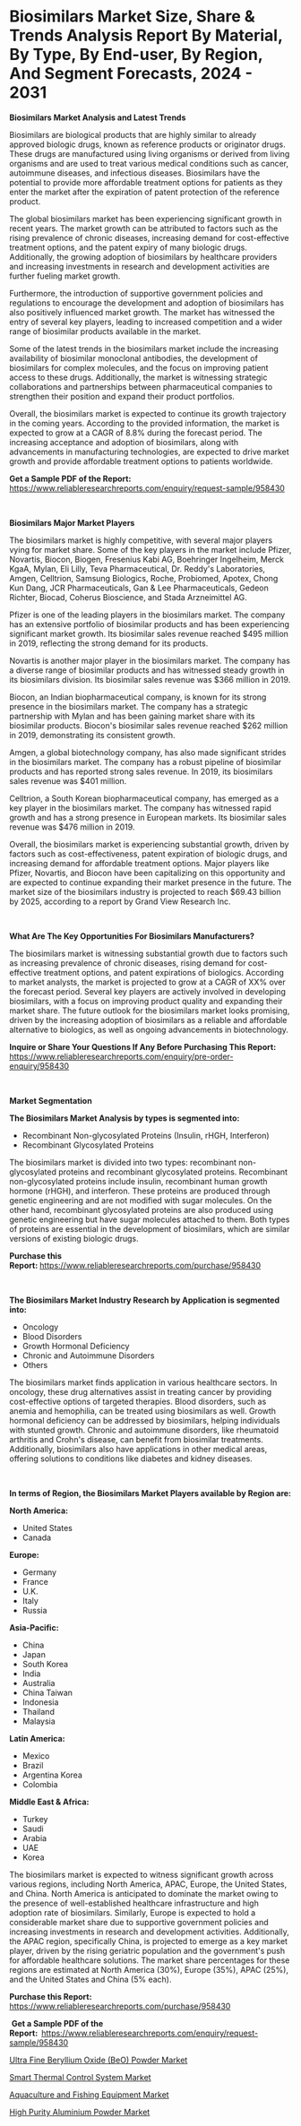 <p><h1>Biosimilars Market Size, Share & Trends Analysis Report By Material, By Type, By End-user, By Region, And Segment Forecasts, 2024 - 2031</h1></p><p><strong>Biosimilars Market Analysis and Latest Trends</strong></p>
<p><p>Biosimilars are biological products that are highly similar to already approved biologic drugs, known as reference products or originator drugs. These drugs are manufactured using living organisms or derived from living organisms and are used to treat various medical conditions such as cancer, autoimmune diseases, and infectious diseases. Biosimilars have the potential to provide more affordable treatment options for patients as they enter the market after the expiration of patent protection of the reference product.</p><p>The global biosimilars market has been experiencing significant growth in recent years. The market growth can be attributed to factors such as the rising prevalence of chronic diseases, increasing demand for cost-effective treatment options, and the patent expiry of many biologic drugs. Additionally, the growing adoption of biosimilars by healthcare providers and increasing investments in research and development activities are further fueling market growth.</p><p>Furthermore, the introduction of supportive government policies and regulations to encourage the development and adoption of biosimilars has also positively influenced market growth. The market has witnessed the entry of several key players, leading to increased competition and a wider range of biosimilar products available in the market.</p><p>Some of the latest trends in the biosimilars market include the increasing availability of biosimilar monoclonal antibodies, the development of biosimilars for complex molecules, and the focus on improving patient access to these drugs. Additionally, the market is witnessing strategic collaborations and partnerships between pharmaceutical companies to strengthen their position and expand their product portfolios.</p><p>Overall, the biosimilars market is expected to continue its growth trajectory in the coming years. According to the provided information, the market is expected to grow at a CAGR of 8.8% during the forecast period. The increasing acceptance and adoption of biosimilars, along with advancements in manufacturing technologies, are expected to drive market growth and provide affordable treatment options to patients worldwide.</p></p>
<p><strong>Get a Sample PDF of the Report:&nbsp;</strong> <a href="https://www.reliableresearchreports.com/enquiry/request-sample/958430">https://www.reliableresearchreports.com/enquiry/request-sample/958430</a></p>
<p>&nbsp;</p>
<p><strong>Biosimilars Major Market Players</strong></p>
<p><p>The biosimilars market is highly competitive, with several major players vying for market share. Some of the key players in the market include Pfizer, Novartis, Biocon, Biogen, Fresenius Kabi AG, Boehringer Ingelheim, Merck KgaA, Mylan, Eli Lilly, Teva Pharmaceutical, Dr. Reddy's Laboratories, Amgen, Celltrion, Samsung Biologics, Roche, Probiomed, Apotex, Chong Kun Dang, JCR Pharmaceuticals, Gan & Lee Pharmaceuticals, Gedeon Richter, Biocad, Coherus Bioscience, and Stada Arzneimittel AG.</p><p>Pfizer is one of the leading players in the biosimilars market. The company has an extensive portfolio of biosimilar products and has been experiencing significant market growth. Its biosimilar sales revenue reached $495 million in 2019, reflecting the strong demand for its products.</p><p>Novartis is another major player in the biosimilars market. The company has a diverse range of biosimilar products and has witnessed steady growth in its biosimilars division. Its biosimilar sales revenue was $366 million in 2019.</p><p>Biocon, an Indian biopharmaceutical company, is known for its strong presence in the biosimilars market. The company has a strategic partnership with Mylan and has been gaining market share with its biosimilar products. Biocon's biosimilar sales revenue reached $262 million in 2019, demonstrating its consistent growth.</p><p>Amgen, a global biotechnology company, has also made significant strides in the biosimilars market. The company has a robust pipeline of biosimilar products and has reported strong sales revenue. In 2019, its biosimilars sales revenue was $401 million.</p><p>Celltrion, a South Korean biopharmaceutical company, has emerged as a key player in the biosimilars market. The company has witnessed rapid growth and has a strong presence in European markets. Its biosimilar sales revenue was $476 million in 2019.</p><p>Overall, the biosimilars market is experiencing substantial growth, driven by factors such as cost-effectiveness, patent expiration of biologic drugs, and increasing demand for affordable treatment options. Major players like Pfizer, Novartis, and Biocon have been capitalizing on this opportunity and are expected to continue expanding their market presence in the future. The market size of the biosimilars industry is projected to reach $69.43 billion by 2025, according to a report by Grand View Research Inc.</p></p>
<p>&nbsp;</p>
<p><strong>What Are The Key Opportunities For Biosimilars Manufacturers?</strong></p>
<p><p>The biosimilars market is witnessing substantial growth due to factors such as increasing prevalence of chronic diseases, rising demand for cost-effective treatment options, and patent expirations of biologics. According to market analysts, the market is projected to grow at a CAGR of XX% over the forecast period. Several key players are actively involved in developing biosimilars, with a focus on improving product quality and expanding their market share. The future outlook for the biosimilars market looks promising, driven by the increasing adoption of biosimilars as a reliable and affordable alternative to biologics, as well as ongoing advancements in biotechnology.</p></p>
<p><strong>Inquire or Share Your Questions If Any Before Purchasing This Report:</strong> <a href="https://www.reliableresearchreports.com/enquiry/pre-order-enquiry/958430">https://www.reliableresearchreports.com/enquiry/pre-order-enquiry/958430</a></p>
<p>&nbsp;</p>
<p><strong>Market Segmentation</strong></p>
<p><strong>The Biosimilars Market Analysis by types is segmented into:</strong></p>
<p><ul><li>Recombinant Non-glycosylated Proteins (Insulin, rHGH, Interferon)</li><li>Recombinant Glycosylated Proteins</li></ul></p>
<p><p>The biosimilars market is divided into two types: recombinant non-glycosylated proteins and recombinant glycosylated proteins. Recombinant non-glycosylated proteins include insulin, recombinant human growth hormone (rHGH), and interferon. These proteins are produced through genetic engineering and are not modified with sugar molecules. On the other hand, recombinant glycosylated proteins are also produced using genetic engineering but have sugar molecules attached to them. Both types of proteins are essential in the development of biosimilars, which are similar versions of existing biologic drugs.</p></p>
<p><strong>Purchase this Report:&nbsp;</strong><a href="https://www.reliableresearchreports.com/purchase/958430">https://www.reliableresearchreports.com/purchase/958430</a></p>
<p>&nbsp;</p>
<p><strong>The Biosimilars Market Industry Research by Application is segmented into:</strong></p>
<p><ul><li>Oncology</li><li>Blood Disorders</li><li>Growth Hormonal Deficiency</li><li>Chronic and Autoimmune Disorders</li><li>Others</li></ul></p>
<p><p>The biosimilars market finds application in various healthcare sectors. In oncology, these drug alternatives assist in treating cancer by providing cost-effective options of targeted therapies. Blood disorders, such as anemia and hemophilia, can be treated using biosimilars as well. Growth hormonal deficiency can be addressed by biosimilars, helping individuals with stunted growth. Chronic and autoimmune disorders, like rheumatoid arthritis and Crohn's disease, can benefit from biosimilar treatments. Additionally, biosimilars also have applications in other medical areas, offering solutions to conditions like diabetes and kidney diseases.</p></p>
<p>&nbsp;</p>
<p><strong>In terms of Region, the Biosimilars Market Players available by Region are:</strong></p>
<p>
    <p> <strong> North America: </strong>
        <ul>
            <li>United States</li>
            <li>Canada</li>
        </ul>
        </p> 
    <p> <strong> Europe: </strong>
        <ul>
            <li>Germany</li>
            <li>France</li>
            <li>U.K.</li>
            <li>Italy</li>
            <li>Russia</li>
        </ul>
        </p> 
    <p> <strong> Asia-Pacific: </strong>
        <ul>
            <li>China</li>
            <li>Japan</li>
            <li>South Korea</li>
            <li>India</li>
            <li>Australia</li>
            <li>China Taiwan</li>
            <li>Indonesia</li>
            <li>Thailand</li>
            <li>Malaysia</li>
        </ul>
        </p> 
    <p> <strong> Latin America: </strong>
        <ul>
            <li>Mexico</li>
            <li>Brazil</li>
            <li>Argentina Korea</li>
            <li>Colombia</li>
        </ul>
        </p> 
    <p> <strong> Middle East & Africa: </strong>
        <ul>
            <li>Turkey</li>
            <li>Saudi</li>
            <li>Arabia</li>
            <li>UAE</li>
            <li>Korea</li>
        </ul>
    </p>
    </p>
<p><p>The biosimilars market is expected to witness significant growth across various regions, including North America, APAC, Europe, the United States, and China. North America is anticipated to dominate the market owing to the presence of well-established healthcare infrastructure and high adoption rate of biosimilars. Similarly, Europe is expected to hold a considerable market share due to supportive government policies and increasing investments in research and development activities. Additionally, the APAC region, specifically China, is projected to emerge as a key market player, driven by the rising geriatric population and the government's push for affordable healthcare solutions. The market share percentages for these regions are estimated at North America (30%), Europe (35%), APAC (25%), and the United States and China (5% each).</p></p>
<p><strong>Purchase this Report: </strong><a href="https://www.reliableresearchreports.com/purchase/958430">https://www.reliableresearchreports.com/purchase/958430</a></p>
<p>&nbsp;<strong>Get a Sample PDF of the Report:&nbsp;&nbsp;</strong><a href="https://www.reliableresearchreports.com/enquiry/request-sample/958430">https://www.reliableresearchreports.com/enquiry/request-sample/958430</a></p>
<p><strong></strong></p>
<p><p><a href="https://issuu.com/reportprime-2/docs/ultra-fine-beryllium-oxide-beo-powder-market-size-">Ultra Fine Beryllium Oxide (BeO) Powder Market</a></p><p><a href="https://medium.com/@debramedina73/smart-thermal-control-system-market-outlook-industry-overview-and-forecast-2024-to-2031-cb929708e0bf">Smart Thermal Control System Market</a></p><p><a href="https://medium.com/@soledadroob625/decoding-aquaculture-and-fishing-equipment-market-metrics-market-share-trends-and-growth-b02a18e69a96">Aquaculture and Fishing Equipment Market</a></p><p><a href="https://medium.com/@dioncollins8227/high-purity-aluminium-powder-market-insight-market-trends-growth-forecasted-from-2024-to-2031-4f8f11347072">High Purity Aluminium Powder Market</a></p></p>